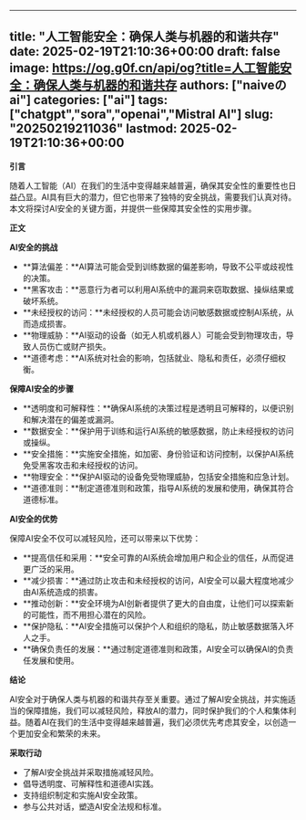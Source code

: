 
---
title: "人工智能安全：确保人类与机器的和谐共存"
date: 2025-02-19T21:10:36+00:00
draft: false
image: https://og.g0f.cn/api/og?title=人工智能安全：确保人类与机器的和谐共存
authors: ["naiveのai"]
categories: ["ai"]
tags: ["chatgpt","sora","openai","Mistral AI"]
slug: "20250219211036"
lastmod: 2025-02-19T21:10:36+00:00
---
**引言**

随着人工智能（AI）在我们的生活中变得越来越普遍，确保其安全性的重要性也日益凸显。AI具有巨大的潜力，但它也带来了独特的安全挑战，需要我们认真对待。本文将探讨AI安全的关键方面，并提供一些保障其安全性的实用步骤。

**正文**

**AI安全的挑战**

* **算法偏差：**AI算法可能会受到训练数据的偏差影响，导致不公平或歧视性的决策。
* **黑客攻击：**恶意行为者可以利用AI系统中的漏洞来窃取数据、操纵结果或破坏系统。
* **未经授权的访问：**未经授权的人员可能会访问敏感数据或控制AI系统，从而造成损害。
* **物理威胁：**AI驱动的设备（如无人机或机器人）可能会受到物理攻击，导致人员伤亡或财产损失。
* **道德考虑：**AI系统对社会的影响，包括就业、隐私和责任，必须仔细权衡。

**保障AI安全的步骤**

* **透明度和可解释性：**确保AI系统的决策过程是透明且可解释的，以便识别和解决潜在的偏差或漏洞。
* **数据安全：**保护用于训练和运行AI系统的敏感数据，防止未经授权的访问或操纵。
* **安全措施：**实施安全措施，如加密、身份验证和访问控制，以保护AI系统免受黑客攻击和未经授权的访问。
* **物理安全：**保护AI驱动的设备免受物理威胁，包括安全措施和应急计划。
* **道德准则：**制定道德准则和政策，指导AI系统的发展和使用，确保其符合道德标准。

**AI安全的优势**

保障AI安全不仅可以减轻风险，还可以带来以下优势：

* **提高信任和采用：**安全可靠的AI系统会增加用户和企业的信任，从而促进更广泛的采用。
* **减少损害：**通过防止攻击和未经授权的访问，AI安全可以最大程度地减少由AI系统造成的损害。
* **推动创新：**安全环境为AI创新者提供了更大的自由度，让他们可以探索新的可能性，而不用担心潜在的风险。
* **保护隐私：**AI安全措施可以保护个人和组织的隐私，防止敏感数据落入坏人之手。
* **确保负责任的发展：**通过制定道德准则和政策，AI安全可以确保AI的负责任发展和使用。

**结论**

AI安全对于确保人类与机器的和谐共存至关重要。通过了解AI安全挑战，并实施适当的保障措施，我们可以减轻风险，释放AI的潜力，同时保护我们的个人和集体利益。随着AI在我们的生活中变得越来越普遍，我们必须优先考虑其安全，以创造一个更加安全和繁荣的未来。

**采取行动**

* 了解AI安全挑战并采取措施减轻风险。
* 倡导透明度、可解释性和道德AI实践。
* 支持组织制定和实施AI安全政策。
* 参与公共对话，塑造AI安全法规和标准。